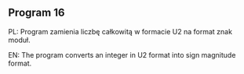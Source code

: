 ## Program 16

PL: Program zamienia liczbę całkowitą w formacie U2 na format znak moduł.

EN: The program converts an integer in U2 format into sign magnitude format.